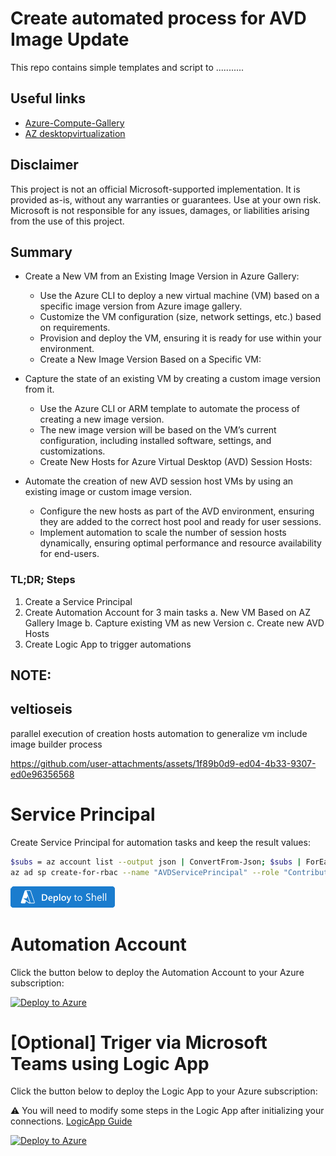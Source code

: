 # Create automated process for AVD Image Update 
This repo contains simple templates and script to ...........

## Useful links
- [Azure-Compute-Gallery](https://learn.microsoft.com/en-us/azure/virtual-machines/azure-compute-gallery)
- [AZ desktopvirtualization](https://learn.microsoft.com/en-us/cli/azure/desktopvirtualization/hostpool?view=azure-cli-latest)

## Disclaimer
This project is not an official Microsoft-supported implementation. It is provided as-is, without any warranties or guarantees. Use at your own risk. Microsoft is not responsible for any issues, damages, or liabilities arising from the use of this project.

## Summary

- Create a New VM from an Existing Image Version in Azure Gallery:

    - Use the Azure CLI to deploy a new virtual machine (VM) based on a specific image version from Azure image gallery.
    - Customize the VM configuration (size, network settings, etc.) based on requirements.
    - Provision and deploy the VM, ensuring it is ready for use within your environment.
    - Create a New Image Version Based on a Specific VM:

- Capture the state of an existing VM by creating a custom image version from it.
    - Use the Azure CLI or ARM template to automate the process of creating a new image version.
    - The new image version will be based on the VM’s current configuration, including installed software, settings, and customizations.
    - Create New Hosts for Azure Virtual Desktop (AVD) Session Hosts:

- Automate the creation of new AVD session host VMs by using an existing image or custom image version.
    - Configure the new hosts as part of the AVD environment, ensuring they are added to the correct host pool and ready for user sessions.
    - Implement automation to scale the number of session hosts dynamically, ensuring optimal performance and resource availability for end-users.


### TL;DR; Steps
1. Create a Service Principal 
2. Create Automation Account for 3 main tasks 
    a. New VM Based on AZ Gallery Image
    b. Capture existing VM as new Version
    c. Create new AVD Hosts
3. Create Logic App to trigger automations


## NOTE: 

## veltioseis

parallel execution of creation hosts
automation to generalize vm
include image builder process




https://github.com/user-attachments/assets/1f89b0d9-ed04-4b33-9307-ed0e96356568


# Service Principal

Create Service Principal for automation tasks and keep the result values:
```bash
$subs = az account list --output json | ConvertFrom-Json; $subs | ForEach-Object {Write-Host "$($subs.IndexOf($_) + 1). $($_.name) ($($_.id))"}; $selection = Read-Host "Please select Subscription number"; az account set --subscription $subs[$selection - 1].id
az ad sp create-for-rbac --name "AVDServicePrincipal" --role "Contributor" --scope "/subscriptions/$(az account show --query id --output tsv)"
```
[![Launch Cloud Shell](https://github.com/MS-WORKLAB/avd_automation/blob/main/templates/more/button.png)](https://shell.azure.com/?shell=azurecli)

# Automation Account

Click the button below to deploy the Automation Account to your Azure subscription:


[![Deploy to Azure](https://aka.ms/deploytoazurebutton)](https://portal.azure.com/#create/Microsoft.Template/uri/https%3A%2F%2Fraw.githubusercontent.com%2FMS-WORKLAB%2Favd_automation%2Fmain%2Ftemplates%2Fautomation%2Fazuredeploy.json)

# [Optional] Triger via Microsoft Teams using Logic App

Click the button below to deploy the Logic App to your Azure subscription:

⚠️ You will need to modify some steps in the Logic App after initializing your connections. [LogicApp Guide](https://github.com/MS-WORKLAB/avd_automation/blob/main/templates/logicapp/GUIDE.md)

[![Deploy to Azure](https://aka.ms/deploytoazurebutton)](https://portal.azure.com/#create/Microsoft.Template/uri/https%3A%2F%2Fraw.githubusercontent.com%2FMS-WORKLAB%2Favd_automation%2Fmain%2Ftemplates%2Flogicapp%2Fazuredeploy.json)

